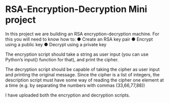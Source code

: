 # RSA-Encryption-Decryption Mini project

In this project we are building an RSA encryption-decryption machine. For this you will need to know how
to:
       ● Create an RSA key pair
       ● Encrypt using a public key
       ● Decrypt using a private key

The encryption script should take a string as user input (you can use Python’s input() function
for that), and print the cipher.

The decryption script should be capable of taking the cipher as user input and printing the
original message. Since the cipher is a list of integers, the description script must have some
way of reading the cipher one element at a time (e.g. by separating the numbers with commas
(33,66,77,88))

I have uploaded both the encryption and decryption scripts.
